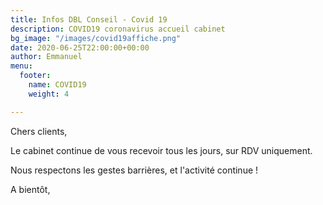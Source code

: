 ```yaml
---
title: Infos DBL Conseil - Covid 19
description: COVID19 coronavirus accueil cabinet
bg_image: "/images/covid19affiche.png"
date: 2020-06-25T22:00:00+00:00
author: Emmanuel
menu:
  footer:
    name: COVID19
    weight: 4

---
```

Chers clients,

Le cabinet continue de vous recevoir tous les jours, sur RDV uniquement.

Nous respectons les gestes barrières, et l'activité continue !

A bientôt,